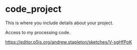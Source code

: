 # code_project
This is where you include details about your project.


Access to my processing code.

https://editor.p5js.org/andrew.stapleton/sketches/V-sgHfPoK
